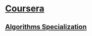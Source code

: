 # [Coursera](https://www.coursera.org/)

## [Algorithms Specialization](https://www.coursera.org/specializations/algorithms)
